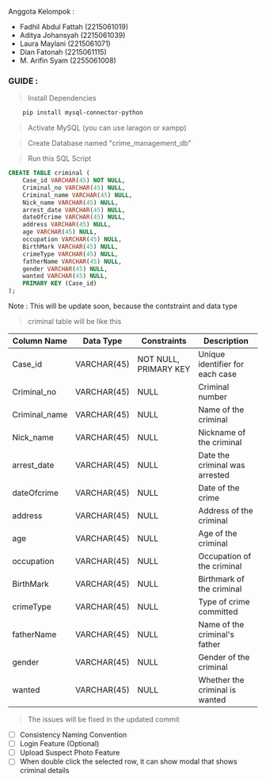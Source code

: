 Anggota Kelompok :

- Fadhil Abdul Fattah (2215061019)
- Aditya Johansyah (2215061039)
- Laura Maylani (2215061071)
- Dian Fatonah (2215061115)
- M. Arifin Syam (2255061008)

### GUIDE :

> Install Dependencies

```sh
    pip install mysql-connector-python
```

> Activate MySQL (you can use laragon or xampp)

> Create Database named "crime_management_db"

> Run this SQL Script

```sql
CREATE TABLE criminal (
    Case_id VARCHAR(45) NOT NULL,
    Criminal_no VARCHAR(45) NULL,
    Criminal_name VARCHAR(45) NULL,
    Nick_name VARCHAR(45) NULL,
    arrest_date VARCHAR(45) NULL,
    dateOfcrime VARCHAR(45) NULL,
    address VARCHAR(45) NULL,
    age VARCHAR(45) NULL,
    occupation VARCHAR(45) NULL,
    BirthMark VARCHAR(45) NULL,
    crimeType VARCHAR(45) NULL,
    fatherName VARCHAR(45) NULL,
    gender VARCHAR(45) NULL,
    wanted VARCHAR(45) NULL,
    PRIMARY KEY (Case_id)
);
```

Note : This will be update soon, because the contstraint and data type

> criminal table will be like this

| Column Name   | Data Type   | Constraints           | Description                     |
| ------------- | ----------- | --------------------- | ------------------------------- |
| Case_id       | VARCHAR(45) | NOT NULL, PRIMARY KEY | Unique identifier for each case |
| Criminal_no   | VARCHAR(45) | NULL                  | Criminal number                 |
| Criminal_name | VARCHAR(45) | NULL                  | Name of the criminal            |
| Nick_name     | VARCHAR(45) | NULL                  | Nickname of the criminal        |
| arrest_date   | VARCHAR(45) | NULL                  | Date the criminal was arrested  |
| dateOfcrime   | VARCHAR(45) | NULL                  | Date of the crime               |
| address       | VARCHAR(45) | NULL                  | Address of the criminal         |
| age           | VARCHAR(45) | NULL                  | Age of the criminal             |
| occupation    | VARCHAR(45) | NULL                  | Occupation of the criminal      |
| BirthMark     | VARCHAR(45) | NULL                  | Birthmark of the criminal       |
| crimeType     | VARCHAR(45) | NULL                  | Type of crime committed         |
| fatherName    | VARCHAR(45) | NULL                  | Name of the criminal's father   |
| gender        | VARCHAR(45) | NULL                  | Gender of the criminal          |
| wanted        | VARCHAR(45) | NULL                  | Whether the criminal is wanted  |

> The issues will be fixed in the updated commit

- [ ] Consistency Naming Convention
- [ ] Login Feature (Optional)
- [ ] Upload Suspect Photo Feature
- [ ] When double click the selected row, it can show modal that shows criminal details
